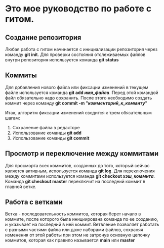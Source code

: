# Это мое руководство по работе с гитом.

## Создание репозитория

Любая работа с гитом начинается с инициализации репозитория через команду **git init**.
Для проверки состояния отслеживаемых файлов внутри репозитория используется команда **git status**

## Коммиты

Для добавления нового файла или фиксации изменений в текущем файле используется команда **git add *имя_файла***. Перед этой командой файл обязательно надо сохранить. После этого необходимо создать коммит через команду **git commit -m "*комментарий_к_коммиту*"**

Итак, алгоритм фиксации изменений сводится к трем обязательным шагам:

1. Сохранение файла в редакторе
2. Использование команды **git add**
3. Использование команды **git commit**

## Просмотр и переключение между коммитами

Для просморта всех коммитов, созданных до того, который сейчас является активным, используется команда **git log**. Для переключения между коммитами используется команда **git checkout *хэш_коммита***. Команда **git checkout master** переключит на последний коммит в главной ветке.

## Работа с ветками
Ветка  - последовательность коммитов, которая берет начало в коммите, после которого была инициирована команда по ее созданию, и указывает на последний в ней коммит. Ветвление позволяет работать с разными частями файла или даже наборами файлов, сохраняя изменения от этой работы при этом не затронув основную цепочку коммитов, которая как правило называется **main** или **master**
